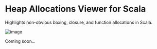 # Heap Allocations Viewer for Scala

Highlights non-obvious boxing, closure, and function allocations in Scala.

![image](https://user-images.githubusercontent.com/601206/117128558-404e9400-ada6-11eb-9ade-a9f8cc30bec9.png)

Coming soon...